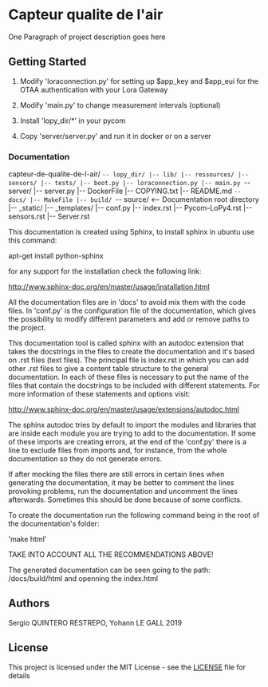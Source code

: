 # Capteur qualite de l'air

One Paragraph of project description goes here

## Getting Started

1) Modify 'loraconnection.py' for setting up $app_key and $app_eui for the OTAA authentication with your Lora Gateway

2) Modify 'main.py' to change measurement intervals (optional)

3) Install 'lopy_dir/*' in your pycom

4) Copy 'server/server.py' and run it in docker or on a server

### Documentation

capteur-de-qualite-de-l-air/
`-- lopy_dir/
    |-- lib/
    |-- ressources/
    |-- sensors/
    |-- tests/
    |-- boot.py
    |-- loraconnection.py
    |-- main.py
`-- server/
    |-- server.py
    |-- DockerFile
|-- COPYING.txt
|-- README.md
`-- docs/
    |-- MakeFile
    |-- build/
    `-- source/         <-- Documentation root directory
        |-- _static/
        |-- _templates/
        |-- conf.py
        |-- index.rst
        |-- Pycom-LoPy4.rst
        |-- sensors.rst
        |-- Server.rst

This documentation is created using Sphinx, to install sphinx in ubuntu use this command:

apt-get install python-sphinx

for any support for the installation check the following link:

http://www.sphinx-doc.org/en/master/usage/installation.html

All the documentation files are in 'docs' to avoid mix them with the code files.
In 'conf.py' is the configuration file of the documentation, which gives the possibility 
to modify different parameters and add or remove paths to the project. 

This documentation tool is called sphinx with an autodoc extension that takes 
the docstrings in the files to create the documentation and it's based on .rst files (text files). 
The principal file is index.rst in which you can add other .rst files to give a content table
structure to the general documentation. In each of these files is necessary to put the name
of the files that contain the docstrings to be included with different statements.
For more information of these statements and options visit: 

http://www.sphinx-doc.org/en/master/usage/extensions/autodoc.html 

The sphinx autodoc tries by default to import the modules and libraries that are inside each
module you are trying to add to the documentation. If some of these imports are creating 
errors, at the end of the 'conf.py' there is a line to exclude files from imports and,
for instance, from the whole documentation so they do not generate errors.

If after mocking the files there are still errors in certain lines when generating
the documentation, it may be better to comment the lines provoking problems, run the documentation
and uncomment the lines afterwards. Sometimes this should be done because of some conflicts.

To create the documentation run the following command being in the root of the documentation's folder:

'make html' 

TAKE INTO ACCOUNT ALL THE RECOMMENDATIONS ABOVE!

The generated documentation can be seen going to the path: /docs/build/html and openning the index.html


## Authors

Sergio QUINTERO RESTREPO, Yohann LE GALL  2019

## License

This project is licensed under the MIT License - see the [LICENSE](LICENSE) file for details

   
